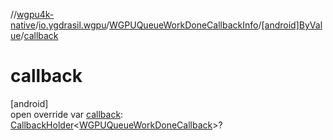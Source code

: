 //[wgpu4k-native](../../../../index.md)/[io.ygdrasil.wgpu](../../index.md)/[WGPUQueueWorkDoneCallbackInfo](../index.md)/[[android]ByValue](index.md)/[callback](callback.md)

# callback

[android]\
open override var [callback](callback.md): [CallbackHolder](../../../ffi/-callback-holder/index.md)&lt;[WGPUQueueWorkDoneCallback](../../-w-g-p-u-queue-work-done-callback/index.md)&gt;?